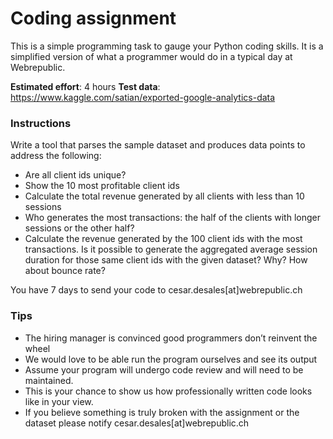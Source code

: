 # Coding assignment

This is a simple programming task to gauge your Python coding skills. It is a simplified version of what a programmer would do in a typical day at Webrepublic.

**Estimated effort**: 4 hours
**Test data**: https://www.kaggle.com/satian/exported-google-analytics-data

### Instructions

Write a tool that parses the sample dataset and produces data points to address the following:

- Are all client ids unique?
- Show the 10 most profitable client ids
- Calculate the total revenue generated by all clients with less than 10 sessions
- Who generates the most transactions: the half of the clients with longer sessions or the other half?
- Calculate the revenue generated by the 100 client ids with the most transactions. Is it possible to generate the aggregated average session duration for those same client ids with the given dataset? Why? How about bounce rate?

You have 7 days to send your code to cesar.desales[at]webrepublic.ch

### Tips

- The hiring manager is convinced good programmers don’t reinvent the wheel
- We would love to be able run the program ourselves and see its output
- Assume your program will undergo code review and will need to be maintained. 
- This is your chance to show us how professionally written code looks like in your view.
- If you believe something is truly broken with the assignment or the dataset please notify cesar.desales[at]webrepublic.ch
